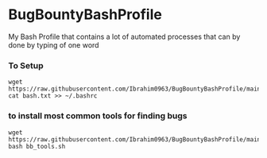 # BugBountyBashProfile
My Bash Profile that contains a lot of automated processes that can by done by typing of one word 


### To Setup
```
wget https://raw.githubusercontent.com/Ibrahim0963/BugBountyBashProfile/main/bash.txt
cat bash.txt >> ~/.bashrc
```

### to install most common tools for finding bugs
```
wget https://raw.githubusercontent.com/Ibrahim0963/BugBountyBashProfile/main/bb_tools.sh
bash bb_tools.sh
```
